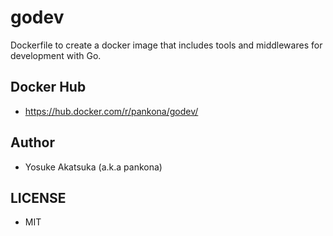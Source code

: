 # godev

Dockerfile to create a docker image that includes tools and middlewares for development with Go.

## Docker Hub

* https://hub.docker.com/r/pankona/godev/

## Author

* Yosuke Akatsuka (a.k.a pankona)

## LICENSE

* MIT
